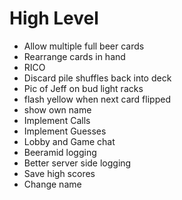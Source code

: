 # High Level
- Allow multiple full beer cards
- Rearrange cards in hand
- RICO
- Discard pile shuffles back into deck
- Pic of Jeff on bud light racks
- flash yellow when next card flipped
- show own name
- Implement Calls
- Implement Guesses
- Lobby and Game chat
- Beeramid logging
- Better server side logging
- Save high scores
- Change name
